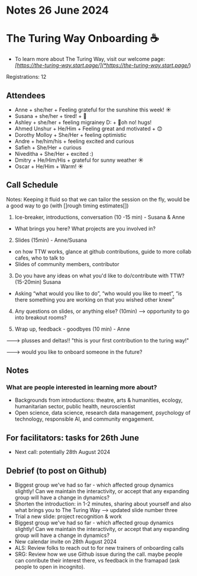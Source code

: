# Notes 26 June 2024
# The Turing Way Onboarding ☕

 - To learn more about The Turing Way, visit our welcome page: *[https://the-turing-way.start.page/](*https://the-turing-way.start.page/*)

Registrations: 12

## Attendees

* Anne + she/her + Feeling grateful for the sunshine this week! ☀️ 
* Susana + she/her + tired! +  🧟
* Ashley + she/her + feeling migrainey D: + 🐆oh no! hugs!
* Ahmed Unshur + He/Him + Feeling great and motivated + 😊
* Dorothy Molloy + She/Her + feeling optimistic
* Andre + he/him/his + feeling excited and curious
* Safieh + She/Her + curious
* Niveditha + She/Her + excited :)
* Dmitry + He/Him/His + grateful for sunny weather ☀️
* Oscar + He/Him +  Warm! ☀️

## Call Schedule

Notes: Keeping it fluid so that we can tailor the session on the fly, would be a good way to go (with []rough timing estimates[])

1) Ice-breaker, introductions, conversation (10 -15 min) - Susana \& Anne

*  What brings you here? What projects are you involved in?
2) Slides (15min) - Anne/Susana

*  on how TTW works, glance at github contributions, guide to more collab cafes, who to talk to
*  Slides of community members, contributor 
3) Do you have any ideas on what you'd like to do/contribute with TTW? (15-20min) Susana

*  Asking  “what would you like to do”, “who would you like to meet”, “is there something you are working on that you wished other knew”
4) Any questions on slides, or anything else? (10min) --> opportunity to go into breakout rooms?

5)  Wrap up, feedback - goodbyes (10 min) - Anne

---> plusses and deltas!! "this is your first contribution to the turing way!"

---> would you like to onboard someone in the future?
## Notes

### What are people interested in learning more about?

* Backgrounds from introductions: theatre, arts \& humanities, ecology, humanitarian sector, public health, neuroscientist
* Open science, data science, research data management, psychology of technology, responsible AI, and community engagement.

## For facilitators: tasks for 26th June

- Next call: potentially 28th August 2024

## Debrief  (to post on Github)

* Biggest group we've had so far - which affected group dynamics slightly! Can we maintain the interactivity, or accept that any expanding group will have a change in dynamics?
* Shorten the introduction: in 1-2 minutes, sharing about yourself and also what brings you to The Turing Way --> updated slide number three
* Trial a new slide: project recognition \& work
* Biggest group we've had so far - which affected group dynamics slightly! Can we maintain the interactivity, or accept that any expanding group will have a change in dynamics?
* New calendar invite on 28th August 2024
* ALS: Review folks to reach out to for new trainers of onboarding calls
* SRG: Review how we use Github issue during the call. maybe people can conribute their interest there, vs feedback in the framapad (ask people to open in incognito).

